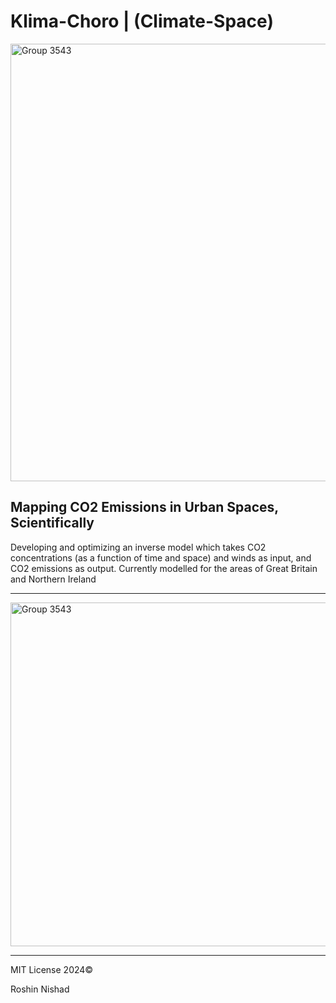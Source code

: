# Klima-Choro | (Climate-Space)

<img width="700" alt="Group 3543" src="https://github.com/user-attachments/assets/80da1f97-4d63-4f39-a34e-6e196823f067">


## Mapping CO2 Emissions in Urban Spaces, Scientifically

Developing and optimizing an inverse model which takes CO2 concentrations (as a function of time and space) and winds as input, and CO2 emissions as output. Currently modelled for the areas of Great Britain and Northern Ireland

---

<img width="550" alt="Group 3543" src="https://github.com/GetPsyched6/Klima-Choro/assets/3417276/3d842190-3458-49d4-add7-a880ff2f511c">

---

MIT License 2024©

Roshin Nishad
